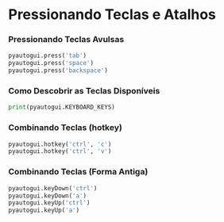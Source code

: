 # Pressionando Teclas e Atalhos


### Pressionando Teclas Avulsas
```python
pyautogui.press('tab')
pyautogui.press('space')
pyautogui.press('backspace')

```

### Como Descobrir as Teclas Disponíveis
```python
print(pyautogui.KEYBOARD_KEYS)
```


### Combinando Teclas (hotkey)
```python
pyautogui.hotkey('ctrl', 'c')
pyautogui.hotkey('ctrl', 'v')
```


### Combinando Teclas (Forma Antiga)
```python
pyautogui.keyDown('ctrl')
pyautogui.keyDown('a')
pyautogui.keyUp('ctrl')
pyautogui.keyUp('a')
```